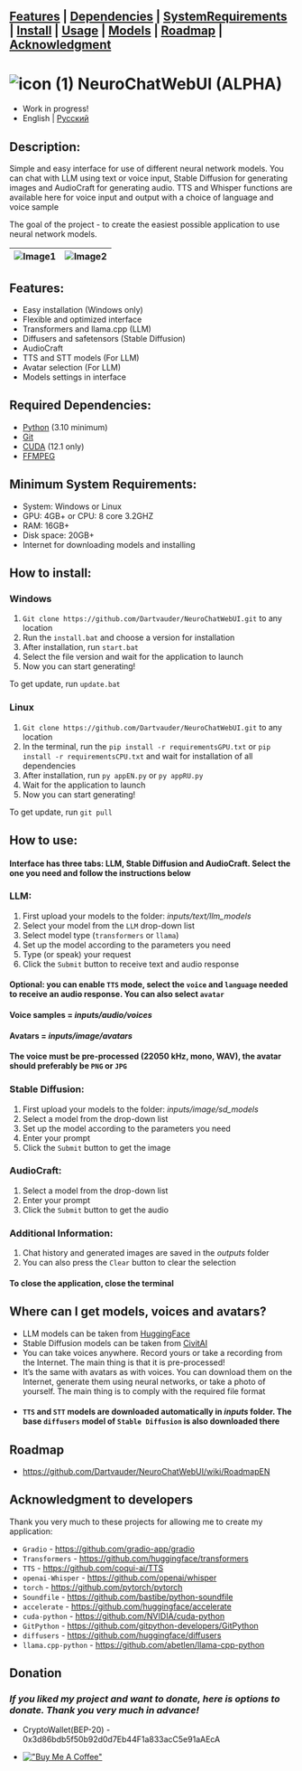 ## [Features](/#Features) | [Dependencies](/#Required-Dependencies) | [SystemRequirements](/#Minimum-System-Requirements) | [Install](/#How-to-install) | [Usage](/#How-to-use) | [Models](/#Where-can-I-get-models-voices-and-avatars) | [Roadmap](/#Roadmap) | [Acknowledgment](/#Acknowledgment-to-developers)

# ![icon (1)](https://github.com/Dartvauder/NeuroChatWebUI/assets/140557322/e3c1d95a-828f-4a65-bea6-64c336dbe6fa) NeuroChatWebUI (ALPHA)
* Work in progress!
* English | [Русский](/README_RU.md)
## Description:

Simple and easy interface for use of different neural network models. You can chat with LLM using text or voice input, Stable Diffusion for generating images and AudioCraft for generating audio. TTS and Whisper functions are available here for voice input and output with a choice of language and voice sample

The goal of the project - to create the easiest possible application to use neural network models.

|![Image1](https://github.com/Dartvauder/NeuroChatWebUI/assets/140557322/49cf82fc-29c0-4bdf-8291-c74beb8cace2) | ![Image2](https://github.com/Dartvauder/NeuroChatWebUI/assets/140557322/c46d10a8-832b-4f9f-9a1d-b2ad9dec0d8f) |
|:---:|:---:|

## Features:

* Easy installation (Windows only)
* Flexible and optimized interface
* Transformers and llama.cpp (LLM)
* Diffusers and safetensors (Stable Diffusion)
* AudioCraft
* TTS and STT models (For LLM)
* Avatar selection (For LLM)
* Models settings in interface

## Required Dependencies:

* [Python](https://www.python.org/downloads/) (3.10 minimum)
* [Git](https://git-scm.com/downloads)
* [CUDA](https://developer.nvidia.com/cuda-downloads) (12.1 only)
* [FFMPEG](https://ffmpeg.org/download.html)

## Minimum System Requirements:

* System: Windows or Linux
* GPU: 4GB+ or CPU: 8 core 3.2GHZ
* RAM: 16GB+
* Disk space: 20GB+
* Internet for downloading models and installing

## How to install:

### Windows

1) `Git clone https://github.com/Dartvauder/NeuroChatWebUI.git` to any location
2) Run the `install.bat` and choose a version for installation
3) After installation, run `start.bat`
4) Select the file version and wait for the application to launch
5) Now you can start generating!

To get update, run `update.bat`

### Linux

1) `Git clone https://github.com/Dartvauder/NeuroChatWebUI.git` to any location
2) In the terminal, run the `pip install -r requirementsGPU.txt` or `pip install -r requirementsCPU.txt` and wait for installation of all dependencies
3) After installation, run `py appEN.py` or `py appRU.py`
4) Wait for the application to launch
5) Now you can start generating!

To get update, run `git pull`

## How to use:

#### Interface has three tabs: LLM, Stable Diffusion and AudioCraft. Select the one you need and follow the instructions below 

### LLM:

1) First upload your models to the folder: *inputs/text/llm_models*
2) Select your model from the `LLM` drop-down list
3) Select model type (`transformers` or `llama`)
4) Set up the model according to the parameters you need
5) Type (or speak) your request
6) Click the `Submit` button to receive text and audio response
#### Optional: you can enable `TTS` mode, select the `voice` and `language` needed to receive an audio response. You can also select `avatar`
#### Voice samples = *inputs/audio/voices*
#### Avatars = *inputs/image/avatars*
#### The voice must be pre-processed (22050 kHz, mono, WAV), the avatar should preferably be `PNG` or `JPG`

### Stable Diffusion:

1) First upload your models to the folder: *inputs/image/sd_models*
2) Select a model from the drop-down list
3) Set up the model according to the parameters you need
4) Enter your prompt
5) Click the `Submit` button to get the image

### AudioCraft:

1) Select a model from the drop-down list
2) Enter your prompt
3) Click the `Submit` button to get the audio

### Additional Information:

1) Chat history and generated images are saved in the *outputs* folder
2) You can also press the `Clear` button to clear the selection
#### To close the application, close the terminal

## Where can I get models, voices and avatars?

* LLM models can be taken from [HuggingFace](https://huggingface.co/models)
* Stable Diffusion models can be taken from [CivitAI](https://civitai.com/models)
* You can take voices anywhere. Record yours or take a recording from the Internet. The main thing is that it is pre-processed!
* It’s the same with avatars as with voices. You can download them on the Internet, generate them using neural networks, or take a photo of yourself. The main thing is to comply with the required file format
* #### `TTS` and `STT` models are downloaded automatically in *inputs* folder. The base `diffusers` model of `Stable Diffusion` is also downloaded there 

## Roadmap

* https://github.com/Dartvauder/NeuroChatWebUI/wiki/RoadmapEN

## Acknowledgment to developers

Thank you very much to these projects for allowing me to create my application:

* `Gradio` - https://github.com/gradio-app/gradio
* `Transformers` - https://github.com/huggingface/transformers
* `TTS` - https://github.com/coqui-ai/TTS
* `openai-Whisper` - https://github.com/openai/whisper
* `torch` - https://github.com/pytorch/pytorch
* `Soundfile` - https://github.com/bastibe/python-soundfile
* `accelerate` - https://github.com/huggingface/accelerate
* `cuda-python` - https://github.com/NVIDIA/cuda-python
* `GitPython` - https://github.com/gitpython-developers/GitPython
* `diffusers` - https://github.com/huggingface/diffusers
* `llama.cpp-python` - https://github.com/abetlen/llama-cpp-python

## Donation

### *If you liked my project and want to donate, here is options to donate. Thank you very much in advance!*

* CryptoWallet(BEP-20) - 0x3d86bdb5f50b92d0d7Eb44F1a833acC5e91aAEcA

* [!["Buy Me A Coffee"](https://www.buymeacoffee.com/assets/img/custom_images/orange_img.png)](https://www.buymeacoffee.com/Dartvauder)

